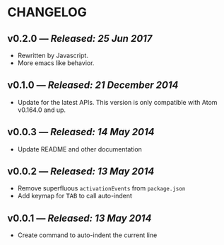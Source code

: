 # CHANGELOG

## **v0.2.0** &mdash; *Released: 25 Jun 2017*
* Rewritten by Javascript.
* More emacs like behavior.

## **v0.1.0** &mdash; *Released: 21 December 2014*

* Update for the latest APIs. This version is only compatible with Atom v0.164.0 and up.

## **v0.0.3** &mdash; *Released: 14 May 2014*

* Update README and other documentation

## **v0.0.2** &mdash; *Released: 13 May 2014*

* Remove superfluous `activationEvents` from `package.json`
* Add keymap for <kbd>TAB</kbd> to call auto-indent

## **v0.0.1** &mdash; *Released: 13 May 2014*

* Create command to auto-indent the current line
